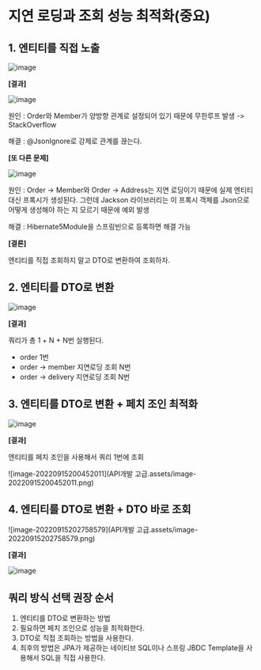 # 지연 로딩과 조회 성능 최적화(중요)



## 1. 엔티티를 직접 노출

![image](https://user-images.githubusercontent.com/40904001/190367545-8d3127ac-0f49-4b1c-9a3d-57b058260cc0.png)

**[결과]**

![image](https://user-images.githubusercontent.com/40904001/190368116-f42c12cc-51be-45dc-b0fd-5ef1c803f2ff.png)

원인 : Order와 Member가 양방향 관계로 설정되어 있기 때문에 무한루프 발생 -> StackOverflow

해결 : @JsonIgnore로 강제로 관계를 끊는다.

**[또 다른 문제]**

![image](https://user-images.githubusercontent.com/40904001/190369000-898afe81-5ca6-4dec-b0e5-cf7aabf002d1.png)

원인 : Order -> Member와 Order -> Address는 지연 로딩이기 때문에 실제 엔티티 대신 프록시가 생성된다. 그런데 Jackson 라이브러리는 이 프록시 객체를 Json으로 어떻게 생성해야 하는 지 모르기 때문에 예외 발생

해결 : Hibernate5Module을 스프링빈으로 등록하면 해결 가능

**[결론]**

엔티티를 직접 조회하지 말고 DTO로 변환하여 조회하자.



## 2. 엔티티를 DTO로 변환

![image](https://user-images.githubusercontent.com/40904001/190386933-98c159c9-a06c-43dd-a0c6-15007daafbe1.png)

**[결과]**

쿼리가 총 1 + N + N번 실행된다. 

- order 1번
- order -> member 지연로딩 조회 N번
- order -> delivery 지연로딩 조회 N번



## 3. 엔티티를 DTO로 변환 + 페치 조인 최적화

![image](https://user-images.githubusercontent.com/40904001/190387942-35e94431-1ebf-4d6a-abcc-dcf417b4317e.png)

**[결과]**

엔티티를 페치 조인을 사용해서 쿼리 1번에 조회

![image-20220915200452011](API개발 고급.assets/image-20220915200452011.png)



## 4. 엔티티를 DTO로 변환 + DTO 바로 조회

![image-20220915202758579](API개발 고급.assets/image-20220915202758579.png)

**[결과]**

![image](https://user-images.githubusercontent.com/40904001/190392248-18d11781-74c1-46ce-8229-504089c97814.png)



## 쿼리 방식 선택 권장 순서

1. 엔티티를 DTO로 변환하는 방법
2. 필요하면 페치 조인으로 성능을 최적화한다.
3. DTO로 직접 조회하는 방법을 사용한다.
4. 최후의 방법은 JPA가 제공하는 네이티브 SQL이나 스프링 JBDC Template을 사용해서 SQL을 직접 사용한다.

